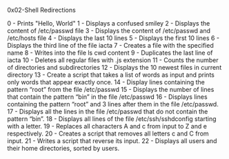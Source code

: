 0x02-Shell Redirections 

0 - Prints "Hello, World"
1 - Displays a confused smiley
2 - Displays the content of /etc/passwd file
3 - Displays the content of /etc/passwd and /etc/hosts file
4 - Displays the last 10 lines
5 - Displays the first 10 lines
6 - Displays the third line of the file iacta
7 - Creates a file with the specified name
8 - Writes into the file ls cwd content
9 - Duplicates the last line of iacta
10 - Deletes all regular files with .js extension
11 - Counts the number of directories and subdirectories
12 - Displays the 10 newest files in current directory
13 - Create a script that takes a list of words as input and prints only words that appear exactly once.
14 - Display lines containing the pattern “root” from the file /etc/passwd
15 - Displays the number of lines that contain the pattern “bin” in the file /etc/passwd
16 - Displays lines containing the pattern “root” and 3 lines after them in the file /etc/passwd.
17 - Displays all the lines in the file /etc/passwd that do not contain the pattern “bin”.
18 - Displays all lines of the file /etc/ssh/sshdconfig starting with a letter.
19 - Replaces all characters A and c from input to Z and e respectively.
20 - Creates a script that removes all letters c and C from input.
21 - Writes a script that reverse its input.
22 - Displays all users and their home directories, sorted by users.
